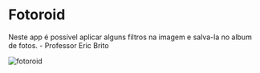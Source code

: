 # Fotoroid
Neste app é possível aplicar alguns filtros na imagem e salva-la no album de fotos. - Professor Eric Brito


![fotoroid](https://user-images.githubusercontent.com/29108604/57382115-b0f45300-7182-11e9-909a-a937249af832.gif)


